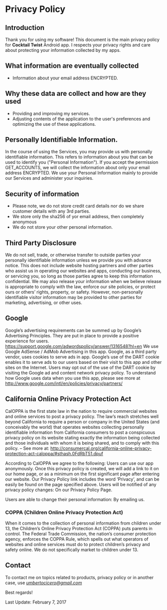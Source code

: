 # Privacy Policy

## Introduction

Thank you for using my software!
This document is the main privacy policy for **Cocktail Twist** Android app. I respects your privacy rights and care about protecting your information collected by my apps.

## What information are eventually collected

- Information about your email address ENCRYPTED.

## Why these data are collect and how are they used

- Providing and improving my services.
- Adjusting contents of the application to the user's preferences and optimizing the use of these applications.

## Personally Identifiable Information. 

In the course of using the Services, you may provide us with personally identifiable information. 
This refers to information about you that can be used to identify you ("Personal Information"). 
If you accept the permission GET_ACCOUNTS, we will collect the information about only your email address ENCRYPTED.
We use your Personal Information mainly to provide our Services and administer your inquiries. 


## Security of information

- Please note, we do not store credit card details nor do we share customer details with any 3rd parties.
- We store only the sha256 of yor email address, then completely anonymous
- We do not store your other personal information.


## Third Party Disclosure

We do not sell, trade, or otherwise transfer to outside parties your personally identifiable information unless we provide you with advance notice. 
This does not include website hosting partners and other parties who assist us in operating our websites and apps, conducting our business, or servicing you, so long as those parties agree to keep this information confidential. 
We may also release your information when we believe release is appropriate to comply with the law, enforce our site policies, or protect ours or others’ rights, property, or safety.
However, non-personally identifiable visitor information may be provided to other parties for marketing, advertising, or other uses.


## Google

Google’s advertising requirements can be summed up by Google’s Advertising Principles. They are put in place to provide a positive experience for users. https://support.google.com/adwordspolicy/answer/1316548?hl=en
We use Google AdSense / AdMob Advertising in this app.
Google, as a third party vendor, uses cookies to serve ads in app. Google’s use of the DART cookie enables it to serve ads to our users based on their visit to this app and other sites on the Internet. Users may opt out of the use of the DART cookie by visiting the Google ad and content network privacy policy.
To understand how Google uses data when you use this app, please see more at http://www.google.com/intl/en/policies/privacy/partners/


## California Online Privacy Protection Act

CalOPPA is the first state law in the nation to require commercial websites and online services to post a privacy policy. The law’s reach stretches well beyond California to require a person or company in the United States (and conceivably the world) that operates websites collecting personally identifiable information from California consumers to post a conspicuous privacy policy on its website stating exactly the information being collected and those individuals with whom it is being shared, and to comply with this policy. – See more at: http://consumercal.org/california-online-privacy-protection-act-caloppa/#sthash.0FdRbT51.dpuf

According to CalOPPA we agree to the following:
Users can use our app anonymously.
Once this privacy policy is created, we will add a link to it on our home page, or as a minimum on the first significant page after entering our website.
Our Privacy Policy link includes the word ‘Privacy’, and can be easily be found on the page specified above.
Users will be notified of any privacy policy changes:
On our Privacy Policy Page.

Users are able to change their personal information:
By emailing us.

### COPPA (Children Online Privacy Protection Act)

When it comes to the collection of personal information from children under 13, the Children’s Online Privacy Protection Act (COPPA) puts parents in control. The Federal Trade Commission, the nation’s consumer protection agency, enforces the COPPA Rule, which spells out what operators of websites and online services must do to protect children’s privacy and safety online.
We do not specifically market to children under 13.

## Contact

To contact me on topics related to products, privacy policy or in another case, use *umbertocicero@gmail.com*

Best regards!

Last Update: February 7, 2017
